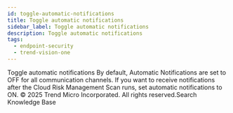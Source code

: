 ```yaml
---
id: toggle-automatic-notifications
title: Toggle automatic notifications
sidebar_label: Toggle automatic notifications
description: Toggle automatic notifications
tags:
  - endpoint-security
  - trend-vision-one
---
```


 Toggle automatic notifications By default, Automatic Notifications are set to OFF for all communication channels. If you want to receive notifications after the Cloud Risk Management Scan runs, set automatic notifications to ON. © 2025 Trend Micro Incorporated. All rights reserved.Search Knowledge Base